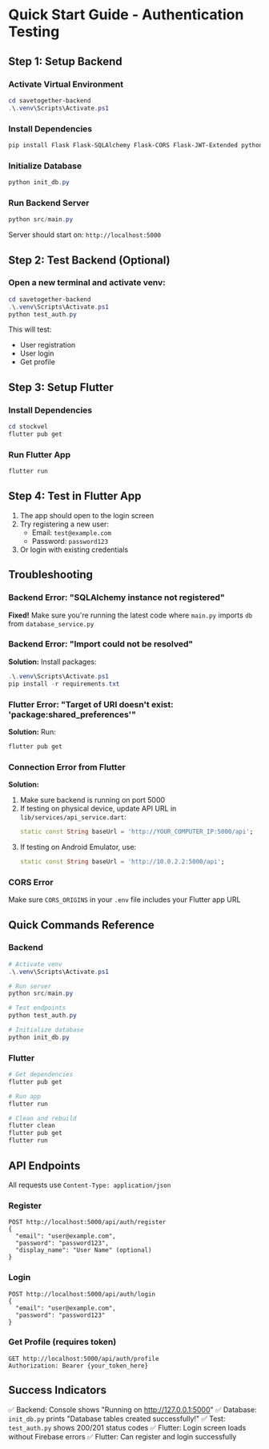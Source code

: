 # Quick Start Guide - Authentication Testing

## Step 1: Setup Backend

### Activate Virtual Environment
```powershell
cd savetogether-backend
.\.venv\Scripts\Activate.ps1
```

### Install Dependencies
```powershell
pip install Flask Flask-SQLAlchemy Flask-CORS Flask-JWT-Extended python-dotenv Werkzeug requests
```

### Initialize Database
```powershell
python init_db.py
```

### Run Backend Server
```powershell
python src/main.py
```

Server should start on: `http://localhost:5000`

## Step 2: Test Backend (Optional)

### Open a new terminal and activate venv:
```powershell
cd savetogether-backend
.\.venv\Scripts\Activate.ps1
python test_auth.py
```

This will test:
- User registration
- User login
- Get profile

## Step 3: Setup Flutter

### Install Dependencies
```powershell
cd stockvel
flutter pub get
```

### Run Flutter App
```powershell
flutter run
```

## Step 4: Test in Flutter App

1. The app should open to the login screen
2. Try registering a new user:
   - Email: `test@example.com`
   - Password: `password123`
3. Or login with existing credentials

## Troubleshooting

### Backend Error: "SQLAlchemy instance not registered"
**Fixed!** Make sure you're running the latest code where `main.py` imports `db` from `database_service.py`

### Backend Error: "Import could not be resolved"
**Solution:** Install packages:
```powershell
.\.venv\Scripts\Activate.ps1
pip install -r requirements.txt
```

### Flutter Error: "Target of URI doesn't exist: 'package:shared_preferences'"
**Solution:** Run:
```powershell
flutter pub get
```

### Connection Error from Flutter
**Solution:** 
1. Make sure backend is running on port 5000
2. If testing on physical device, update API URL in `lib/services/api_service.dart`:
   ```dart
   static const String baseUrl = 'http://YOUR_COMPUTER_IP:5000/api';
   ```
3. If testing on Android Emulator, use:
   ```dart
   static const String baseUrl = 'http://10.0.2.2:5000/api';
   ```

### CORS Error
Make sure `CORS_ORIGINS` in your `.env` file includes your Flutter app URL

## Quick Commands Reference

### Backend
```powershell
# Activate venv
.\.venv\Scripts\Activate.ps1

# Run server
python src/main.py

# Test endpoints
python test_auth.py

# Initialize database
python init_db.py
```

### Flutter
```powershell
# Get dependencies
flutter pub get

# Run app
flutter run

# Clean and rebuild
flutter clean
flutter pub get
flutter run
```

## API Endpoints

All requests use `Content-Type: application/json`

### Register
```http
POST http://localhost:5000/api/auth/register
{
  "email": "user@example.com",
  "password": "password123",
  "display_name": "User Name" (optional)
}
```

### Login
```http
POST http://localhost:5000/api/auth/login
{
  "email": "user@example.com",
  "password": "password123"
}
```

### Get Profile (requires token)
```http
GET http://localhost:5000/api/auth/profile
Authorization: Bearer {your_token_here}
```

## Success Indicators

✅ Backend: Console shows "Running on http://127.0.0.1:5000"
✅ Database: `init_db.py` prints "Database tables created successfully!"
✅ Test: `test_auth.py` shows 200/201 status codes
✅ Flutter: Login screen loads without Firebase errors
✅ Flutter: Can register and login successfully

